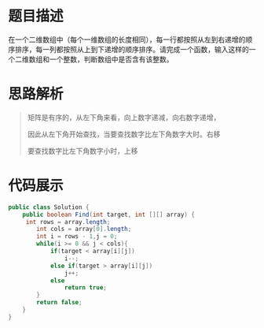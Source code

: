 #  题目描述

在一个二维数组中（每个一维数组的长度相同），每一行都按照从左到右递增的顺序排序，每一列都按照从上到下递增的顺序排序。请完成一个函数，输入这样的一个二维数组和一个整数，判断数组中是否含有该整数。

#  思路解析

> 矩阵是有序的，从左下角来看，向上数字递减，向右数字递增，
>
>  因此从左下角开始查找，当要查找数字比左下角数字大时。右移
>
>  要查找数字比左下角数字小时，上移

#  代码展示

```java
public class Solution {
    public boolean Find(int target, int [][] array) {
     int rows = array.length;
        int cols = array[0].length;
        int i = rows - 1,j = 0;
        while(i >= 0 && j < cols){
            if(target < array[i][j])
                i--;
            else if(target > array[i][j])
                j++;
            else
                return true;
        }
        return false;
    }
}


```
